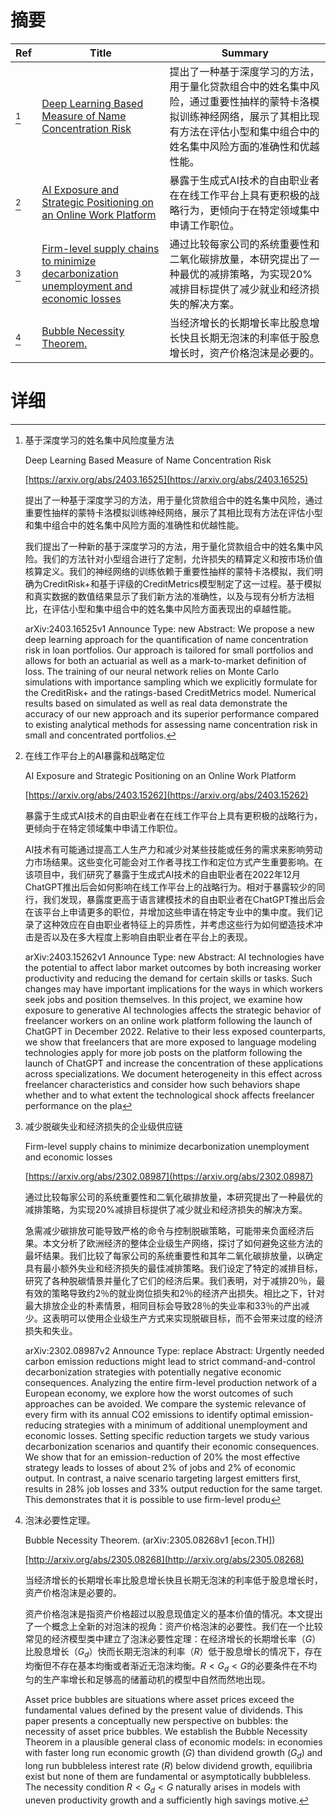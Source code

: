 # 摘要

| Ref | Title | Summary |
| --- | --- | --- |
| [^1] | [Deep Learning Based Measure of Name Concentration Risk](https://arxiv.org/abs/2403.16525) | 提出了一种基于深度学习的方法，用于量化贷款组合中的姓名集中风险，通过重要性抽样的蒙特卡洛模拟训练神经网络，展示了其相比现有方法在评估小型和集中组合中的姓名集中风险方面的准确性和优越性能。 |
| [^2] | [AI Exposure and Strategic Positioning on an Online Work Platform](https://arxiv.org/abs/2403.15262) | 暴露于生成式AI技术的自由职业者在在线工作平台上具有更积极的战略行为，更倾向于在特定领域集中申请工作职位。 |
| [^3] | [Firm-level supply chains to minimize decarbonization unemployment and economic losses](https://arxiv.org/abs/2302.08987) | 通过比较每家公司的系统重要性和二氧化碳排放量，本研究提出了一种最优的减排策略，为实现20%减排目标提供了减少就业和经济损失的解决方案。 |
| [^4] | [Bubble Necessity Theorem.](http://arxiv.org/abs/2305.08268) | 当经济增长的长期增长率比股息增长快且长期无泡沫的利率低于股息增长时，资产价格泡沫是必要的。 |

# 详细

[^1]: 基于深度学习的姓名集中风险度量方法

    Deep Learning Based Measure of Name Concentration Risk

    [https://arxiv.org/abs/2403.16525](https://arxiv.org/abs/2403.16525)

    提出了一种基于深度学习的方法，用于量化贷款组合中的姓名集中风险，通过重要性抽样的蒙特卡洛模拟训练神经网络，展示了其相比现有方法在评估小型和集中组合中的姓名集中风险方面的准确性和优越性能。

    

    我们提出了一种新的基于深度学习的方法，用于量化贷款组合中的姓名集中风险。我们的方法针对小型组合进行了定制，允许损失的精算定义和按市场价值核算定义。我们的神经网络的训练依赖于重要性抽样的蒙特卡洛模拟，我们明确为CreditRisk${+}$和基于评级的CreditMetrics模型制定了这一过程。基于模拟和真实数据的数值结果显示了我们新方法的准确性，以及与现有分析方法相比，在评估小型和集中组合中的姓名集中风险方面表现出的卓越性能。

    arXiv:2403.16525v1 Announce Type: new  Abstract: We propose a new deep learning approach for the quantification of name concentration risk in loan portfolios. Our approach is tailored for small portfolios and allows for both an actuarial as well as a mark-to-market definition of loss. The training of our neural network relies on Monte Carlo simulations with importance sampling which we explicitly formulate for the CreditRisk${+}$ and the ratings-based CreditMetrics model. Numerical results based on simulated as well as real data demonstrate the accuracy of our new approach and its superior performance compared to existing analytical methods for assessing name concentration risk in small and concentrated portfolios.
    
[^2]: 在线工作平台上的AI暴露和战略定位

    AI Exposure and Strategic Positioning on an Online Work Platform

    [https://arxiv.org/abs/2403.15262](https://arxiv.org/abs/2403.15262)

    暴露于生成式AI技术的自由职业者在在线工作平台上具有更积极的战略行为，更倾向于在特定领域集中申请工作职位。

    

    AI技术有可能通过提高工人生产力和减少对某些技能或任务的需求来影响劳动力市场结果。这些变化可能会对工作者寻找工作和定位方式产生重要影响。在该项目中，我们研究了暴露于生成式AI技术的自由职业者在2022年12月ChatGPT推出后会如何影响在线工作平台上的战略行为。相对于暴露较少的同行，我们发现，暴露度更高于语言建模技术的自由职业者在ChatGPT推出后会在该平台上申请更多的职位，并增加这些申请在特定专业中的集中度。我们记录了这种效应在自由职业者特征上的异质性，并考虑这些行为如何塑造技术冲击是否以及在多大程度上影响自由职业者在平台上的表现。

    arXiv:2403.15262v1 Announce Type: new  Abstract: AI technologies have the potential to affect labor market outcomes by both increasing worker productivity and reducing the demand for certain skills or tasks. Such changes may have important implications for the ways in which workers seek jobs and position themselves. In this project, we examine how exposure to generative AI technologies affects the strategic behavior of freelancer workers on an online work platform following the launch of ChatGPT in December 2022. Relative to their less exposed counterparts, we show that freelancers that are more exposed to language modeling technologies apply for more job posts on the platform following the launch of ChatGPT and increase the concentration of these applications across specializations. We document heterogeneity in this effect across freelancer characteristics and consider how such behaviors shape whether and to what extent the technological shock affects freelancer performance on the pla
    
[^3]: 减少脱碳失业和经济损失的企业级供应链

    Firm-level supply chains to minimize decarbonization unemployment and economic losses

    [https://arxiv.org/abs/2302.08987](https://arxiv.org/abs/2302.08987)

    通过比较每家公司的系统重要性和二氧化碳排放量，本研究提出了一种最优的减排策略，为实现20%减排目标提供了减少就业和经济损失的解决方案。

    

    急需减少碳排放可能导致严格的命令与控制脱碳策略，可能带来负面经济后果。本文分析了欧洲经济的整体企业级生产网络，探讨了如何避免这些方法的最坏结果。我们比较了每家公司的系统重要性和其年二氧化碳排放量，以确定具有最小额外失业和经济损失的最佳减排策略。我们设定了特定的减排目标，研究了各种脱碳情景并量化了它们的经济后果。我们表明，对于减排20％，最有效的策略导致约2％的就业岗位损失和2％的经济产出损失。相比之下，针对最大排放企业的朴素情景，相同目标会导致28％的失业率和33％的产出减少。这表明可以使用企业级生产方式来实现脱碳目标，而不会带来过度的经济损失和失业。

    arXiv:2302.08987v2 Announce Type: replace  Abstract: Urgently needed carbon emission reductions might lead to strict command-and-control decarbonization strategies with potentially negative economic consequences. Analyzing the entire firm-level production network of a European economy, we explore how the worst outcomes of such approaches can be avoided. We compare the systemic relevance of every firm with its annual CO2 emissions to identify optimal emission-reducing strategies with a minimum of additional unemployment and economic losses. Setting specific reduction targets we study various decarbonization scenarios and quantify their economic consequences. We show that for an emission-reduction of 20% the most effective strategy leads to losses of about 2% of jobs and 2% of economic output. In contrast, a naive scenario targeting largest emitters first, results in 28% job losses and 33% output reduction for the same target. This demonstrates that it is possible to use firm-level produ
    
[^4]: 泡沫必要性定理。

    Bubble Necessity Theorem. (arXiv:2305.08268v1 [econ.TH])

    [http://arxiv.org/abs/2305.08268](http://arxiv.org/abs/2305.08268)

    当经济增长的长期增长率比股息增长快且长期无泡沫的利率低于股息增长时，资产价格泡沫是必要的。

    

    资产价格泡沫是指资产价格超过以股息现值定义的基本价值的情况。本文提出了一个概念上全新的对泡沫的视角：资产价格泡沫的必要性。我们在一个比较常见的经济模型类中建立了泡沫必要性定理：在经济增长的长期增长率（$G$）比股息增长（$G_d$）快而长期无泡沫的利率（$R$）低于股息增长的情况下，存在均衡但不存在基本均衡或者渐近无泡沫均衡。$R<G_d<G$的必要条件在不均匀的生产率增长和足够高的储蓄动机的模型中自然而然地出现。

    Asset price bubbles are situations where asset prices exceed the fundamental values defined by the present value of dividends. This paper presents a conceptually new perspective on bubbles: the necessity of asset price bubbles. We establish the Bubble Necessity Theorem in a plausible general class of economic models: in economies with faster long run economic growth ($G$) than dividend growth ($G_d$) and long run bubbleless interest rate ($R$) below dividend growth, equilibria exist but none of them are fundamental or asymptotically bubbleless. The necessity condition $R<G_d<G$ naturally arises in models with uneven productivity growth and a sufficiently high savings motive.
    

